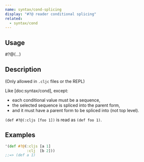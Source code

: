 ```yaml
---
name: syntax/cond-splicing
display: "#?@ reader conditional splicing"
related:
  - syntax/cond
---
```


## Usage
#?@(...)


## Description

(Only allowed in `.cljc` files or the REPL)

Like [doc:syntax/cond], except:

- each conditional value must be a sequence,
- the selected sequence is spliced into the parent form,
- and it must have a parent form to be spliced into (not top level).

`(def #?@(:cljs [foo 1])` is read as `(def foo 1)`.


## Examples

```clj
'(def #?@(:cljs [a 1]
          :clj  [b 2]))
;;=> (def a 1)
```